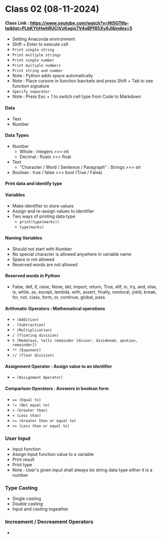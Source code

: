 # Class 02 (08-11-2024)
#### Class Link : https://www.youtube.com/watch?v=Nt5GTtfp-lw&list=PLbKYhHwhRUCiVzKagix7V4oBPf85Xy6Jl&index=5
- Setting Anaconda environment
- Shift + Enter to execute cell
- `Print single string`
- `Print multiple strings`
- `Print single number`
- `Print multiple numbers`
- `Print string and number`
- Note : Python adds space automatically
- Note : Place cursore in function barckets and press Shift + Tab to see function signature
- `Specify separator`
- Note : Press Esc + 1 to switch cell type from Code to Markdown
#### Data
- Text
- Number
#### Data Types
- Number
  - Whole    :  integers  >>>  int
  - Decimal  :  floats    >>>  float
- Text
    - "Character / Word / Sentence / Paragraph"  :  Strings  >>>  str
- Boolean    :  true / false  >>>  bool  (True / False)
#### Print data and identify type
#### Variables
- Make identifier to store values
- Assign and re-assign values to identifier
- Two ways of printing data type
  - `print(type(marks))`
  - `type(marks)`
#### Naming Variables
- Should not start with Number
- No special character is allowed anywhere in variable name
- Space is not allowed
- Reserved words are not allowed
#### Reserved words in Python
- False, def, if, raise, None, del, import, return, True, elif, in, try, and, else, is, while, as, except, lambda, with, assert, finally, nonlocal, yield, break, for, not, class, form, or, continue, global, pass
#### Arithmatic Operators : Mathematical operations
- `+ (Addition)`
- `- (Subtraction)`
- `* (Multiplication)`
- `/ (floating division)`
- `% (Modolous, tells remainder [divier, dividened, qoution, remainder])`
- `** (Exponent)`
- `// (floor division)`
#### Assignment Operator : Assign value to an identifier
- `= (Assignment Operator)`
#### Comparison Operators : Answers in boolean form
- `== (Equal to)`
- `!= (Not equal to)`
- `> (Greater than)`
- `< (Less than)`
- `>= (Greater than or equal to)`
- `<= (Less than or equal to)`
### User Input
- Input function
- Assign Input function value to a variable
- Print result
- Print type
- Note : User's given input shall always be string data type either it is a number
### Type Casting
- Single casting
- Double casting
- Input and casting togeather
### Increament / Decreament Operators
- 
